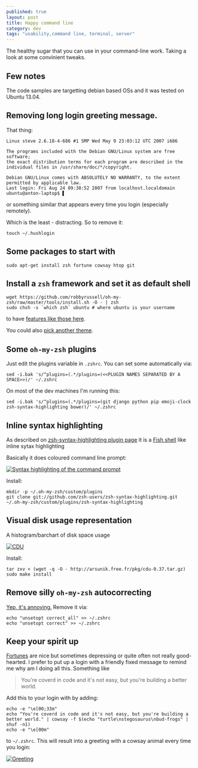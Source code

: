 ```yaml
---
published: true
layout: post
title: Happy command line
category: dev
tags: "usability,command line, terminal, server"
---
```


The healthy sugar that you can use in your command-line work. Taking a look at some convinient tweaks.

## Few notes
The code samples are targetting debian based OSs and it was tested on Ubuntu 13.04.

## Removing long login greeting message.
That thing:

```
Linux steve 2.6.18-4-686 #1 SMP Wed May 9 23:03:12 UTC 2007 i686

The programs included with the Debian GNU/Linux system are free software;
the exact distribution terms for each program are described in the
individual files in /usr/share/doc/*/copyright.

Debian GNU/Linux comes with ABSOLUTELY NO WARRANTY, to the extent
permitted by applicable law.
Last login: Fri Aug 24 09:38:52 2007 from localhost.localdomain
ubuntu@anton-laptop$ ▌
```

or something similar that appears every time you login (especially remotely).

Which is the least - distracting. So to remove it:

```
touch ~/.hushlogin
```

## Some packages to start with

```
sudo apt-get install zsh fortune cowsay htop git
```

## Install a `zsh` framework and set it as default shell

```
wget https://github.com/robbyrussell/oh-my-zsh/raw/master/tools/install.sh -O - | zsh
sudo chsh -s `which zsh` ubuntu # where ubuntu is your username
```

to have [features like those here](http://staunchrobots.com/blog/blog/2012/09/06/switch-to-zsh/).

You could also [pick another theme](https://github.com/robbyrussell/oh-my-zsh/wiki/Themes). 
## Some `oh-my-zsh` plugins
Just edit the plugins variable in `.zshrc`. You can set some automatically via:

```
sed -i.bak 's/^plugins=(.*/plugins=(<<PLUGIN NAMES SEPARATED BY A SPACE>>)/' ~/.zshrc
```

On most of the dev machines I'm running this:

```
sed -i.bak 's/^plugins=(.*/plugins=(git django python pip emoji-clock zsh-syntax-highlighting bower)/' ~/.zshrc
```

## Inline syntax highlighting
As described on [zsh-syntax-highlighting plugin page](https://github.com/zsh-users/zsh-syntax-highlighting) it is a [Fish shell](http://fishshell.com/ ) like inline sytax highlighting

Basically it does coloured command line prompt:

<p class="bleed_image">
    <a href="http://dl.dropbox.com/u/4296335/Selection_003.png"><img src="http://dl.dropbox.com/u/4296335/Selection_003.png" alt="Syntax highlighting of the command prompt" class="bleed"></a>
</p>

Install:

```
mkdir -p ~/.oh-my-zsh/custom/plugins
git clone git://github.com/zsh-users/zsh-syntax-highlighting.git  ~/.oh-my-zsh/custom/plugins/zsh-syntax-highlighting
```

## Visual disk usage representation 
A histogram/barchart of disk space usage

<p class="bleed_image">
    <a href="http://dl.dropbox.com/u/4296335/Selection_005.png"><img src="http://dl.dropbox.com/u/4296335/Selection_005.png" alt="CDU" class="bleed"></a>
</p>

Install:

```
tar zxv < (wget -q -O - http://arsunik.free.fr/pkg/cdu-0.37.tar.gz)
sudo make install
```

## Remove silly `oh-my-zsh` autocorrecting
[Yep, it's annoying.](https://github.com/robbyrussell/oh-my-zsh/issues/534) Remove it via:

```
echo "unsetopt correct_all" >> ~/.zshrc
echo "unsetopt correct" >> ~/.zshrc
```

## Keep your spirit up
[Fortunes](http://en.wikipedia.org/wiki/Fortune_%28Unix%29) are nice but sometimes depressing or quite often not really good-hearted. I prefer to put up a login with a friendly fixed message to remind me why am I doing all this. Something like 

> You're coverd in code and it's not easy, but you're building a better world.

Add this to your login with by adding:

```
echo -e "\e[00;33m" 
echo "You're coverd in code and it's not easy, but you're building a better world." | cowsay -f $(echo "turtle\nstegosaurus\nbud-frogs" | shuf -n1)
echo -e "\e[00m" 
```

to `~/.zshrc`. This will result into a greeting with a cowsay animal every time you login:

<p class="bleed_image">
    <a href="http://dl.dropbox.com/u/4296335/ubuntu%40anton-laptop%3A%20~_007.png"><img src="http://dl.dropbox.com/u/4296335/ubuntu%40anton-laptop%3A%20~_007.png" alt="Greeting" class="bleed"></a>
</p>